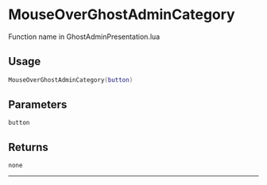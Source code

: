 # MouseOverGhostAdminCategory
Function name in GhostAdminPresentation.lua
## Usage
```lua
MouseOverGhostAdminCategory(button)
```
## Parameters
`button`
## Returns
`none`

---